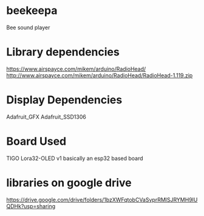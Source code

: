 # beekeepa
Bee sound player

Library dependencies
=====================

https://www.airspayce.com/mikem/arduino/RadioHead/
http://www.airspayce.com/mikem/arduino/RadioHead/RadioHead-1.119.zip

Display Dependencies
====================
Adafruit_GFX
Adafruit_SSD1306

Board Used
==========
TIGO Lora32-OLED v1 
basically an esp32 based board


libraries on google drive
===============================
https://drive.google.com/drive/folders/1bzXWFqtobCVaSvprRMlSJRYMH9lUQDHk?usp=sharing

